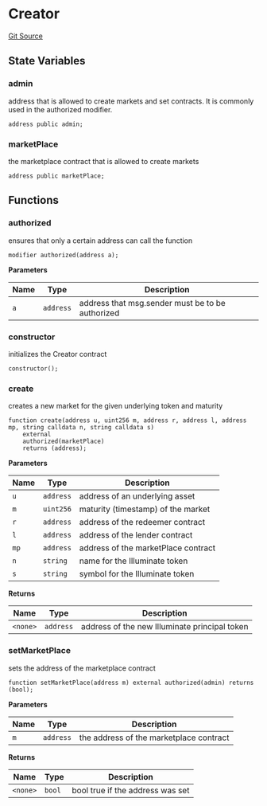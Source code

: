 # Creator
[Git Source](https://github.com/Swivel-Finance/illuminate/blob/ddf95dfbaf2df4d82b6652aff5c2effb5fee45f4/src/Creator.sol)


## State Variables
### admin
address that is allowed to create markets and set contracts. It is commonly used in the authorized modifier.


```solidity
address public admin;
```


### marketPlace
the marketplace contract that is allowed to create markets


```solidity
address public marketPlace;
```


## Functions
### authorized

ensures that only a certain address can call the function


```solidity
modifier authorized(address a);
```
**Parameters**

|Name|Type|Description|
|----|----|-----------|
|`a`|`address`|address that msg.sender must be to be authorized|


### constructor

initializes the Creator contract


```solidity
constructor();
```

### create

creates a new market for the given underlying token and maturity


```solidity
function create(address u, uint256 m, address r, address l, address mp, string calldata n, string calldata s)
    external
    authorized(marketPlace)
    returns (address);
```
**Parameters**

|Name|Type|Description|
|----|----|-----------|
|`u`|`address`|address of an underlying asset|
|`m`|`uint256`|maturity (timestamp) of the market|
|`r`|`address`|address of the redeemer contract|
|`l`|`address`|address of the lender contract|
|`mp`|`address`|address of the marketPlace contract|
|`n`|`string`|name for the Illuminate token|
|`s`|`string`|symbol for the Illuminate token|

**Returns**

|Name|Type|Description|
|----|----|-----------|
|`<none>`|`address`|address of the new Illuminate principal token|


### setMarketPlace

sets the address of the marketplace contract


```solidity
function setMarketPlace(address m) external authorized(admin) returns (bool);
```
**Parameters**

|Name|Type|Description|
|----|----|-----------|
|`m`|`address`|the address of the marketplace contract|

**Returns**

|Name|Type|Description|
|----|----|-----------|
|`<none>`|`bool`|bool true if the address was set|


